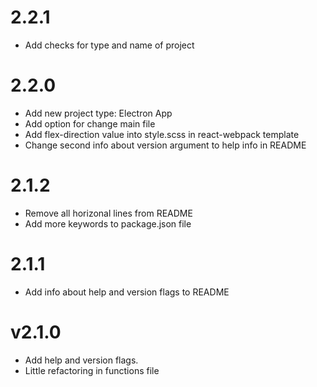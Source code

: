 # 2.2.1

- Add checks for type and name of project

# 2.2.0

- Add new project type: Electron App
- Add option for change main file
- Add flex-direction value into style.scss in react-webpack template
- Change second info about version argument to help info in README

# 2.1.2

- Remove all horizonal lines from README
- Add more keywords to package.json file

# 2.1.1

- Add info about help and version flags to README

# v2.1.0

- Add help and version flags.
- Little refactoring in functions file
